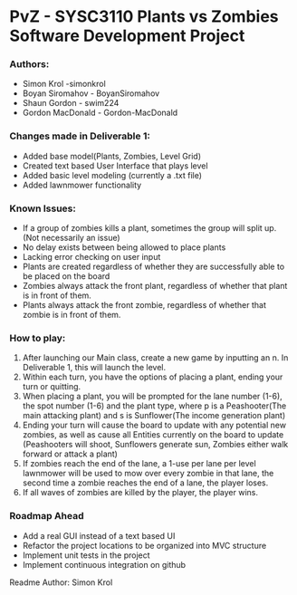 # PvZ - SYSC3110 Plants vs Zombies Software Development Project

### Authors:
- Simon Krol -simonkrol
- Boyan Siromahov - BoyanSiromahov
- Shaun Gordon - swim224
- Gordon MacDonald - Gordon-MacDonald

### Changes made in Deliverable 1:
- Added base model(Plants, Zombies, Level Grid)
- Created text based User Interface that plays level
- Added basic level modeling (currently a .txt file)
- Added lawnmower functionality


### Known Issues:
- If a group of zombies kills a plant, sometimes the group will split up. (Not necessarily an issue)
- No delay exists between being allowed to place plants
- Lacking error checking on user input
- Plants are created regardless of whether they are successfully able to be placed on the board
- Zombies always attack the front plant, regardless of whether that plant is in front of them.
- Plants always attack the front zombie, regardless of whether that zombie is in front of them.

### How to play:
1. After launching our Main class, create a new game by inputting an n. In Deliverable 1, this will launch the level.
2. Within each turn, you have the options of placing a plant, ending your turn or quitting.
3. When placing a plant, you will be prompted for the lane number (1-6), the spot number (1-6) and the plant type, where p is a Peashooter(The main attacking plant) and s is Sunflower(The income generation plant)
4. Ending your turn will cause the board to update with any potential new zombies, as well as cause all Entities currently on the board to update (Peashooters will shoot, Sunflowers generate sun, Zombies either walk forward or attack a plant)
5. If zombies reach the end of the lane, a 1-use per lane per level lawnmower will be used to mow over every zombie in that lane, the second time a zombie reaches the end of a lane, the player loses.
6. If all waves of zombies are killed by the player, the player wins.

### Roadmap Ahead
- Add a real GUI instead of a text based UI
- Refactor the project locations to be organized into MVC structure
- Implement unit tests in the project
- Implement continuous integration on github

Readme Author: Simon Krol